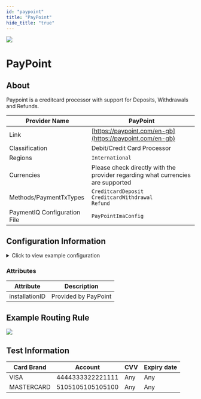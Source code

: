 ```yaml
--- 
id: "paypoint" 
title: "PayPoint"
hide_title: "true"
---
```

 
![](/img/providers/logos/paypoint.png)

# PayPoint

## About
Paypoint is a creditcard processor with support for Deposits, Withdrawals and Refunds.

| Provider Name                | PayPoint                                                                        |
|------------------------------|---------------------------------------------------------------------------------|
| Link                         | [https://paypoint.com/en-gb](https://paypoint.com/en-gb)                        |
| Classification               | Debit/Credit Card Processor                                                     |
| Regions                      | `International`                                                                 |
| Currencies                   | Please check directly with the provider regarding what currencies are supported |
| Methods/PaymentTxTypes       | `CreditcardDeposit`<br/> `CreditcardWithdrawal`<br/> `Refund`                   |
| PaymentIQ Configuration File | `PayPointImaConfig`                                                             |

## Configuration Information

<details>
<summary>Click to view example configuration</summary>
<br/>

```xml
<com.devcode.paymentiq.integration.paypoint.PayPointImaConfig>
  <enabled>true</enabled>
  <useViqProxy>true</useViqProxy>
  <fraudGuardEnabled>false</fraudGuardEnabled>
  <fraudGuardInstallationID></fraudGuardInstallationID>
  <APIversionForDisabling3Dsecure>1.3</APIversionForDisabling3Dsecure>
  <APIversion>1.4</APIversion>
  <liveMode>true</liveMode>
  <historyCheck>true</historyCheck>
  
  
  <paymentRequestUrl>https://secure.metacharge.com/mcpe/corporate</paymentRequestUrl>
  <accounts>
    <entry>
      <string>3DS</string>
      <account>
        <installationID>???</installationID>
        <use3Dsecure>true</use3Dsecure>
        <useTokenId>false</useTokenId>
      </account>
    </entry>
    <entry>
      <string>N3DS</string>
      <account>
        <installationID>???</installationID>
        <use3Dsecure>false</use3Dsecure>
        <useTokenId>false</useTokenId>
      </account>
    </entry>
    <entry>
      <string>REPEAT</string>
      <account>
        <installationID>???</installationID>
        <use3Dsecure>false</use3Dsecure>
        <useTokenId>true</useTokenId>
      </account>
    </entry>
    <entry>
      <string>WD_REFUND</string>
      <account>
        <installationID>???</installationID>
        <use3Dsecure>false</use3Dsecure>
        <useTokenId>true</useTokenId>
      </account>
    </entry>
    <entry>
      <string>PAYOUT</string>
      <account>
        <installationID>???</installationID>
        <use3Dsecure>false</use3Dsecure>
        <useTokenId>false</useTokenId>
      </account>
    </entry>
  </accounts>
  <authorisationMode>2</authorisationMode>
  <depositDescriptionKey>paypoint.deposit.statement.desc</depositDescriptionKey>
  <defaultDepositDescription>Deposit to player account</defaultDepositDescription>
  <refundDescriptionKey>paypoint.refund.statement.desc</refundDescriptionKey>
  <defaultRefundDescription>Refund from player account</defaultRefundDescription>
  <messageToStatusCode>
    <entry>
      <string>.*intReference.*</string>
      <com.devcode.paymentiq.service.paymenttx.PaymentTxStatusCode>ERR_DECLINED_DUPLICATE_TX_ID</com.devcode.paymentiq.service.paymenttx.PaymentTxStatusCode>
    </entry>
    <entry>
      <string>.*S3D Verification Failed.*</string>
      <com.devcode.paymentiq.service.paymenttx.PaymentTxStatusCode>ERR_DECLINED_3D_VALIDATION_FAILED</com.devcode.paymentiq.service.paymenttx.PaymentTxStatusCode>
    </entry>
    <entry>
      <string>.*The card number given is invalid.*</string>
      <com.devcode.paymentiq.service.paymenttx.PaymentTxStatusCode>ERR_DECLINED_INVALID_ACCOUNT_NUMBER</com.devcode.paymentiq.service.paymenttx.PaymentTxStatusCode>
    </entry>
  </messageToStatusCode>
  <fraudAdviseToStatusCode>
    <entry>
      <string>2</string>
      <com.devcode.paymentiq.service.paymenttx.PaymentTxStatusCode>ERR_DECLINED_FRAUD</com.devcode.paymentiq.service.paymenttx.PaymentTxStatusCode>
    </entry>
    <entry>
      <string>1</string>
      <com.devcode.paymentiq.service.paymenttx.PaymentTxStatusCode>SUCCESS</com.devcode.paymentiq.service.paymenttx.PaymentTxStatusCode>
    </entry>
    <entry>
      <string>0</string>
      <com.devcode.paymentiq.service.paymenttx.PaymentTxStatusCode>ERR_DECLINED_FRAUD</com.devcode.paymentiq.service.paymenttx.PaymentTxStatusCode>
    </entry>
  </fraudAdviseToStatusCode>
  <cardTypes>
    <entry>
      <string>435225</string>
      <string>DELTA</string>
    </entry>
    <entry>
      <string>56</string>
      <string>MAESTRO</string>
    </entry>
    <entry>
      <string>419741</string>
      <string>DELTA</string>
    </entry>
    <entry>
      <string>400115</string>
      <string>DELTA</string>
    </entry>
    <entry>
      <string>419740</string>
      <string>DELTA</string>
    </entry>
    <entry>
      <string>420796</string>
      <string>DELTA</string>
    </entry>
    <entry>
      <string>440626</string>
      <string>DELTA</string>
    </entry>
    <entry>
      <string>479731</string>
      <string>DELTA</string>
    </entry>
    <entry>
      <string>4581</string>
      <string>DELTA</string>
    </entry>
    <entry>
      <string>410654</string>
      <string>DELTA</string>
    </entry>
    <entry>
      <string>1234123412341234</string>
      <string>VISA</string>
    </entry>
    <entry>
      <string>431930</string>
      <string>UKE</string>
    </entry>
    <entry>
      <string>419774</string>
      <string>DELTA</string>
    </entry>
    <entry>
      <string>419775</string>
      <string>DELTA</string>
    </entry>
    <entry>
      <string>416896</string>
      <string>DELTA</string>
    </entry>
    <entry>
      <string>419776</string>
      <string>DELTA</string>
    </entry>
    <entry>
      <string>4238</string>
      <string>UKE</string>
    </entry>
    <entry>
      <string>4013</string>
      <string>UKE</string>
    </entry>
    <entry>
      <string>418122</string>
      <string>DELTA</string>
    </entry>
    <entry>
      <string>405670</string>
      <string>DELTA</string>
    </entry>
    <entry>
      <string>431262</string>
      <string>DELTA</string>
    </entry>
    <entry>
      <string>419773</string>
      <string>DELTA</string>
    </entry>
    <entry>
      <string>440753</string>
      <string>DELTA</string>
    </entry>
    <entry>
      <string>4508</string>
      <string>DELTA</string>
    </entry>
    <entry>
      <string>4913</string>
      <string>DELTA</string>
    </entry>
    <entry>
      <string>484432</string>
      <string>DELTA</string>
    </entry>
    <entry>
      <string>5</string>
      <string>MC</string>
    </entry>
    <entry>
      <string>4060</string>
      <string>UKE</string>
    </entry>
    <entry>
      <string>402360</string>
      <string>DELTA</string>
    </entry>
    <entry>
      <string>4</string>
      <string>VISA</string>
    </entry>
    <entry>
      <string>4026</string>
      <string>DELTA</string>
    </entry>
    <entry>
      <string>453904</string>
      <string>DELTA</string>
    </entry>
    <entry>
      <string>412922</string>
      <string>DELTA</string>
    </entry>
    <entry>
      <string>412923</string>
      <string>DELTA</string>
    </entry>
    <entry>
      <string>412921</string>
      <string>DELTA</string>
    </entry>
    <entry>
      <string>4917</string>
      <string>DELTA</string>
    </entry>
    <entry>
      <string>414099</string>
      <string>DELTA</string>
    </entry>
  </cardTypes>
</com.devcode.paymentiq.integration.paypoint.PayPointImaConfig>
```

</details>

### Attributes

| Attribute      | Description          |
|----------------|----------------------|
| installationID | Provided by PayPoint |


## Example Routing Rule

![](/img/providers/routing/paypoint.png)

## Test Information

| Card Brand | Account          | CVV | Expiry date |
|------------|------------------|-----|-------------|
| VISA       | 4444333322221111 | Any | Any         |
| MASTERCARD | 5105105105105100 | Any | Any         |